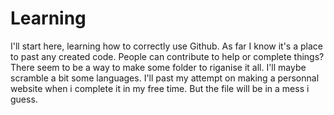 # Learning
I'll start here, learning how to correctly use Github.
As far I know it's a place to past any created code. People can contribute to help or complete things?
There seem to be a way to make some folder to riganise it all.
I'll maybe scramble a bit some languages.
I'll past my attempt on making a personnal website when i complete it in my free time.
But the file will be in a mess i guess.
